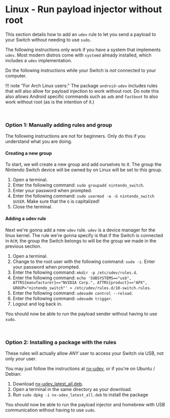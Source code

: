 # Linux - Run payload injector without root

This section details how to add an `udev` rule to let you send a payload to your Switch without needing to use `sudo`.

The following instructions only work if you have a system that implements `udev`. Most modern distros come with `systemd` already installed, which includes a `udev` implementation.

Do the following instructions while your Switch is _not_ connected to your computer.

!!! note "For Arch Linux users:"
    The package `android-udev` includes rules that will also allow for payload injection to work without root. Do note this also allows Android specific commands such as `adb` and `fastboot` to also work without root (as is the intention of it.)

&nbsp;

### **Option 1: Manually adding rules and group**

The following instructions are not for beginners. Only do this if you understand what you are doing.

#### **Creating a new group**

To start, we will create a new group and add ourselves to it. The group the Nintendo Switch device will be owned by on Linux will be set to this group.

1. Open a terminal.
1. Enter the following command: `sudo groupadd nintendo_switch`.
1. Enter your password when prompted.
1. Enter the following command: `sudo usermod -a -G nintendo_switch $USER`. Make sure that the `G` is capitalized!
1. Close the terminal.

#### **Adding a udev rule**

Next we're gonna add a new `udev` rule. `udev` is a device manager for the linux kernel. The rule we're gonna specify is that if the Switch is connected in `RCM`, the group the Switch belongs to will be the group we made in the previous section.

1. Open a terminal.
1. Change to the root user with the following command: `sudo -i`. Enter your password when prompted.
1. Enter the following command: `mkdir -p /etc/udev/rules.d`.
1. Enter the following command: `echo 'SUBSYSTEMS=="usb", ATTRS{manufacturer}=="NVIDIA Corp.", ATTRS{product}=="APX", GROUP="nintendo_switch"' > /etc/udev/rules.d/10-switch.rules`.
1. Enter the following command: `udevadm control --reload`.
1. Enter the following command: `udevadm trigger`.
1. Logout and log back in.

You should now be able to run the payload sender without having to use `sudo`.

&nbsp;

### **Option 2: Installing a package with the rules**

These rules will actually allow _ANY_ user to access your Switch via USB, not only _your_ user.

You may just follow the instructions at [nx-udev](https://github.com/pheki/nx-udev), or if you're on Ubuntu / Debian:

1. Download [nx-udev_latest_all.deb](https://github.com/pheki/nx-udev/releases/latest/download/nx-udev_latest_all.deb).
1. Open a terminal in the same directory as your download.
1. Run `sudo dpkg -i nx-udev_latest_all.deb` to install the package

You should now be able to run the payload injector and homebrew with USB communication without having to use `sudo`.

